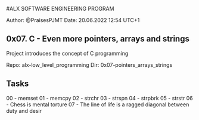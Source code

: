 #ALX SOFTWARE ENGINEERING PROGRAM 

Author:         @PraisesPJMT
Date:           20.06.2022 12:54 UTC+1


## 0x07. C - Even more pointers, arrays and strings
Project introduces the concept of C programming

Repo:   alx-low_level_programming
Dir:    0x07-pointers_arrays_strings

## Tasks
00 - memset
01 - memcpy
02 - strchr
03 - strspn
04 - strpbrk
05 - strstr
06 - Chess is mental torture
07 - The line of life is a ragged diagonal between duty and desir
